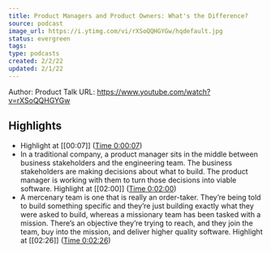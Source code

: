 ```yaml
---
title: Product Managers and Product Owners: What's the Difference?
source: podcast
image_url: https://i.ytimg.com/vi/rXSoQQHGYGw/hqdefault.jpg
status: evergreen
tags: 
type: podcasts
created: 2/2/22
updated: 2/1/22
---
```


Author: Product Talk
URL: https://www.youtube.com/watch?v=rXSoQQHGYGw

## Highlights
- Highlight at [[00:07]] ([Time 0:00:07](https://reclipped.com/a/ErSYzIOUEey_eiO1zsANcQ#7))
- In a traditional company, a product manager sits in the middle between business stakeholders and the engineering team.
  The business stakeholders are making decisions about what to build. The product manager is working with them to turn those decisions into viable software.
  Highlight at [[02:00]] ([Time 0:02:00](https://reclipped.com/a/J4fXZIOUEey_e8vJ_97oBw#120))
- A mercenary team is one that is really an order-taker. They’re being told to build something specific and they’re just building exactly what they were asked to build, whereas a missionary team has been tasked with a mission. There’s an objective they’re trying to reach, and they join the team, buy into the mission, and deliver higher quality software.
  Highlight at [[02:26]] ([Time 0:02:26](https://reclipped.com/a/YyauOoOUEey_fFcOZHj5Xg#146))
